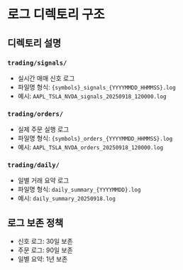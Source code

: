 # 로그 디렉토리 구조

## 디렉토리 설명

### `trading/signals/`
- 실시간 매매 신호 로그
- 파일명 형식: `{symbols}_signals_{YYYYMMDD_HHMMSS}.log`
- 예시: `AAPL_TSLA_NVDA_signals_20250918_120000.log`

### `trading/orders/`
- 실제 주문 실행 로그
- 파일명 형식: `{symbols}_orders_{YYYYMMDD_HHMMSS}.log`
- 예시: `AAPL_TSLA_NVDA_orders_20250918_120000.log`

### `trading/daily/`
- 일별 거래 요약 로그
- 파일명 형식: `daily_summary_{YYYYMMDD}.log`
- 예시: `daily_summary_20250918.log`

## 로그 보존 정책
- 신호 로그: 30일 보존
- 주문 로그: 90일 보존
- 일별 요약: 1년 보존